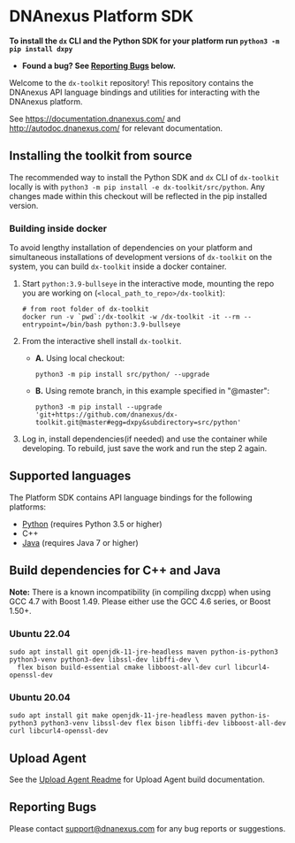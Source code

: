 DNAnexus Platform SDK
=====================

**To install the `dx` CLI and the Python SDK for your platform run `python3 -m pip install dxpy`**

* **Found a bug? See [Reporting Bugs](#reporting-bugs) below.**

Welcome to the `dx-toolkit` repository! This repository contains the DNAnexus
API language bindings and utilities for interacting with the DNAnexus platform.

See https://documentation.dnanexus.com/ and http://autodoc.dnanexus.com/ for relevant
documentation.

Installing the toolkit from source
----------------------------------

The recommended way to install the Python SDK and `dx` CLI of `dx-toolkit` locally is with `python3 -m pip install -e dx-toolkit/src/python`. 
Any changes made within this checkout will be reflected in the pip installed version. 

### Building inside docker 
To avoid lengthy installation of dependencies on your platform and simultaneous installations of development versions of `dx-toolkit` on the system, you can build `dx-toolkit` inside a docker container. 

1. Start `python:3.9-bullseye` in the interactive mode, mounting the repo you are working on (`<local_path_to_repo>/dx-toolkit`):

    ```
    # from root folder of dx-toolkit
    docker run -v `pwd`:/dx-toolkit -w /dx-toolkit -it --rm --entrypoint=/bin/bash python:3.9-bullseye
    ```
2. From the interactive shell install `dx-toolkit`.
    - **A.** Using local checkout:
        ```
        python3 -m pip install src/python/ --upgrade
        ```
    - **B.** Using remote branch, in this example specified in "@master":
        ```
        python3 -m pip install --upgrade 'git+https://github.com/dnanexus/dx-toolkit.git@master#egg=dxpy&subdirectory=src/python'
        ```
3. Log in, install dependencies(if needed) and use the container while developing. To rebuild, just save the work and run the step 2 again.

Supported languages
-------------------

The Platform SDK contains API language bindings for the following platforms:

* [Python](src/python/Readme.md) (requires Python 3.5 or higher)
* C++
* [Java](src/java/Readme.md) (requires Java 7 or higher)

Build dependencies for C++ and Java
------------------

**Note:** There is a known incompatibility (in compiling dxcpp) when using GCC 4.7 with Boost 1.49. Please either use the GCC 4.6 series, or Boost 1.50+.

### Ubuntu 22.04

    sudo apt install git openjdk-11-jre-headless maven python-is-python3 python3-venv python3-dev libssl-dev libffi-dev \
      flex bison build-essential cmake libboost-all-dev curl libcurl4-openssl-dev

### Ubuntu 20.04

    sudo apt install git make openjdk-11-jre-headless maven python-is-python3 python3-venv libssl-dev flex bison libffi-dev libboost-all-dev curl libcurl4-openssl-dev

Upload Agent
------------
See the [Upload Agent Readme](https://github.com/dnanexus/dx-toolkit/blob/master/src/ua/Readme.md) for Upload Agent build documentation.

Reporting Bugs
--------------

Please contact support@dnanexus.com for any bug reports or suggestions. 
